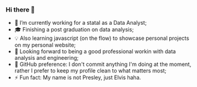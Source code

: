 ### Hi there 👋

- 🌱 I’m currently working for a statal as a Data Analyst; 
- :mortar_board: Finishing a post graduation on data analysis; 
- :bulb: Also learning javascript (on the flow) to showcase personal projects on my personal website;
- :telescope: Looking forward to being a good professional workin with data analysis and engineering;
- :bookmark_tabs: GitHub preference: I don't commit anything I'm doing at the moment, rather I prefer to keep my profile clean to what matters most;
- ⚡ Fun fact: My name is not Presley, just Elvis haha.

